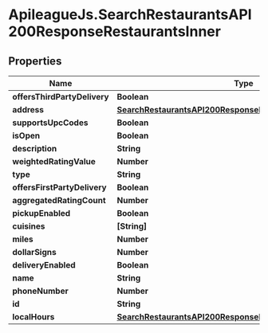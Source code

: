# ApileagueJs.SearchRestaurantsAPI200ResponseRestaurantsInner

## Properties

Name | Type | Description | Notes
------------ | ------------- | ------------- | -------------
**offersThirdPartyDelivery** | **Boolean** |  | [optional] 
**address** | [**SearchRestaurantsAPI200ResponseRestaurantsInnerAddress**](SearchRestaurantsAPI200ResponseRestaurantsInnerAddress.md) |  | [optional] 
**supportsUpcCodes** | **Boolean** |  | [optional] 
**isOpen** | **Boolean** |  | [optional] 
**description** | **String** |  | [optional] 
**weightedRatingValue** | **Number** |  | [optional] 
**type** | **String** |  | [optional] 
**offersFirstPartyDelivery** | **Boolean** |  | [optional] 
**aggregatedRatingCount** | **Number** |  | [optional] 
**pickupEnabled** | **Boolean** |  | [optional] 
**cuisines** | **[String]** |  | [optional] 
**miles** | **Number** |  | [optional] 
**dollarSigns** | **Number** |  | [optional] 
**deliveryEnabled** | **Boolean** |  | [optional] 
**name** | **String** |  | [optional] 
**phoneNumber** | **Number** |  | [optional] 
**id** | **String** |  | [optional] 
**localHours** | [**SearchRestaurantsAPI200ResponseRestaurantsInnerLocalHours**](SearchRestaurantsAPI200ResponseRestaurantsInnerLocalHours.md) |  | [optional] 


